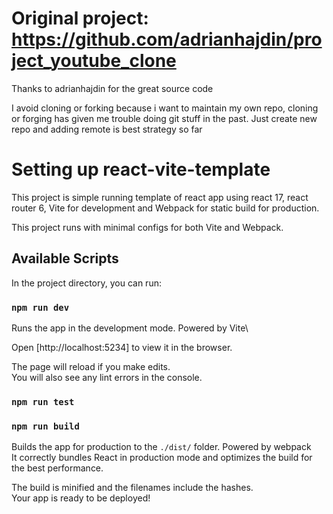 # Original project: https://github.com/adrianhajdin/project_youtube_clone
Thanks to adrianhajdin for the great source code

I avoid cloning or forking because i want to maintain my own repo, cloning or forging has given me trouble doing git stuff in the past. Just create new repo and adding remote is best strategy so far


# Setting up react-vite-template

This project is simple running template of react app using react 17, react router 6, Vite for development and Webpack for static build for production.

This project runs with minimal configs for both Vite and Webpack.

## Available Scripts

In the project directory, you can run:

### `npm run dev`

Runs the app in the development mode. Powered by Vite\

Open [http://localhost:5234] to view it in the browser.

The page will reload if you make edits.\
You will also see any lint errors in the console.

### `npm run test`



### `npm run build`

Builds the app for production to the `./dist/` folder. Powered by webpack\
It correctly bundles React in production mode and optimizes the build for the best performance.

The build is minified and the filenames include the hashes.\
Your app is ready to be deployed!






